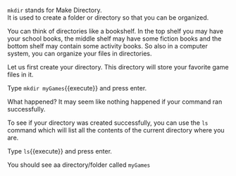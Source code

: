 `mkdir` stands for Make Directory.  
It is used to create a folder or directory so that you can be organized.  

You can think of directories like a bookshelf. In the top shelf you may have your school books, the middle shelf may have some fiction books and the bottom shelf may contain some activity books. So also in a computer system, you can organize your files in directories.   

Let us first create your directory. This directory will store your favorite game files in it.  

Type `mkdir myGames`{{execute}} and press enter.  

What happened? It may seem like nothing happened if your command ran successfully.  

To see if your directory was created successfully, you can use the `ls` command which will list all the contents of the current directory where you are.

Type `ls`{{execute}} and press enter.

You should see aa directory/folder called `myGames`
